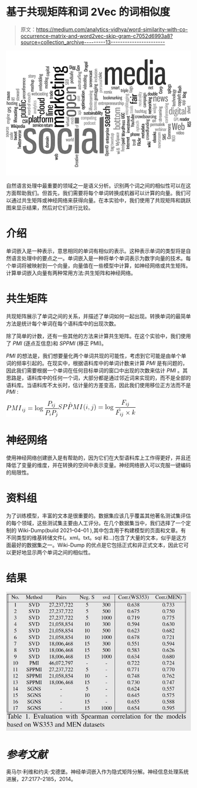 # 基于共现矩阵和词 2Vec 的词相似度

> 原文：<https://medium.com/analytics-vidhya/word-similarity-with-co-occurrence-matrix-and-word2vec-skip-gram-c7052d6993a8?source=collection_archive---------13----------------------->

![](img/3585cb1dff127c917705bbcc27c2f2b1.png)

自然语言处理中最重要的领域之一是语义分析。识别两个词之间的相似性可以在这方面帮助我们。但首先，我们需要将每个单词转换成机器可以计算的向量。我们可以通过共生矩阵或神经网络来获得向量。在本实验中，我们使用了共现矩阵和跳跃图来显示结果，然后对它们进行比较。

# 介绍

单词嵌入是一种表示，意思相同的单词有相似的表示。这种表示单词的类型将是自然语言处理中的要点之一。单词嵌入是一种将单个单词表示为数字向量的技术。每个单词将被映射到一个向量，向量值在一些模型中计算，如神经网络或共生矩阵。计算单词嵌入向量有两种常用方法:共生矩阵和神经网络。

# 共生矩阵

共现矩阵展示了单词之间的关系，并描述了单词如何一起出现。转换单词的最简单方法是统计每个单词在每个语料库中的出现次数。

除了简单的计数，还有一些其他的方法来计算共生矩阵。在这个实验中，我们使用了 *PMI* (逐点互信息)和 *SPPMI* (移正 PMI)。

*PMI* 的想法是，我们想要量化两个单词共现的可能性，考虑到它可能是由单个单词的频率引起的。在现实中，根据语料库中的单词计数来计算 *PMI* 是有问题的，因此我们需要根据一个单词在任何目标单词的窗口中出现的次数来估计 *PMI* 。其思路是，语料库中的任何一个词，大部分都是通过邻近词来实现的，而不是全部的语料库。当语料库不太长时，估计量的方差变高，因此我们使用移位正方法而不是 *PMI* :

![](img/5b63160564100fb44a728040307edf9e.png)![](img/271667ade7d163bf202efbc1a35180c3.png)

# 神经网络

使用神经网络创建嵌入是有帮助的，因为它们在大型语料库上工作得更好，并且还降低了变量的维度，并在转换的空间中表示变量。神经网络嵌入可以克服一键编码的局限性。

# 资料组

为了训练模型，丰富的文本是很重要的。数据集应该几乎覆盖其他著名测试集评估的每个领域，这些测试集主要由人工评分。在几个数据集当中，我们选择了一个定制的 Wiki-Dump(build 2021–04–01 ),其中包含用于构建模型的页面和文章。有不同类型的维基转储文件(。xml。txt。sql 和…)包含了大量的文本，似乎是这方面最好的数据集之一。Wiki-Dump 的优点是它包括正式和非正式文本，因此它可以更好地显示两个单词之间的相似性。

# 结果

![](img/b7b23a2b23c7278e416392d6c956338b.png)

# *参考文献*

奥马尔·利维和约夫·戈德堡。神经单词嵌入作为隐式矩阵分解。神经信息处理系统进展，27:2177–2185，2014。